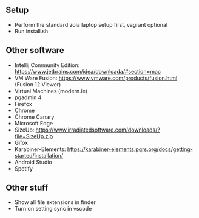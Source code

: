 ## Setup

- Perform the standard zola laptop setup first, vagrant optional
- Run install.sh

## Other software

- Intellij Community Edition: https://www.jetbrains.com/idea/downloada/#section=mac
- VM Ware Fusion: https://www.vmware.com/products/fusion.html (Fusion 12 Viewer)
- Virtual Machines (modern.ie)
- pgadmin 4
- Firefox
- Chrome
- Chrome Canary
- Microsoft Edge
- SizeUp: https://www.irradiatedsoftware.com/downloads/?file=SizeUp.zip
- Gifox
- Karabiner-Elements: https://karabiner-elements.pqrs.org/docs/getting-started/installation/
- Android Studio
- Spotify

## Other stuff

- Show all file extensions in finder
- Turn on setting sync in vscode
